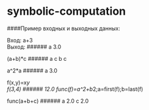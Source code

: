 # symbolic-computation

####Пример входных и выходных данных:

Вход: a+3  
Выход:
  ######<e>
    <sum>
      <variable>
          <name>a</name>
      </variable>
      <number>
          <data>3.0</data>
      </number>
    </sum>
   </e>

(a+b)*c
  ######<e>
    <sum>
      <mul>
          <variable>
              <name>a</name>
          </variable>
          <variable>
              <name>c</name>
          </variable>
      </mul>
      <mul>
          <variable>
              <name>b</name>
          </variable>
          <variable>
              <name>c</name>
          </variable>
      </mul>
    </sum>
   </e>

a^2*a
  ######<e>
    <power>
      <variable>
          <name>a</name>
      </variable>
      <number>
          <data>3.0</data>
      </number>
    </power>
  </e>

f(x,y)=x*y   
f(3,4) 
  ######<e>
      <number>
          <data>12.0</data>
      </number>
  </e>
func(f)=a^2+b*2;a=first(f);b=last(f)      

func(a+b+c)
  ######<e>
      <sum>
          <power>
              <variable>
                  <name>a</name>
              </variable>
              <number>
                  <data>2.0</data>
              </number>
          </power>
          <mul>
              <variable>
                  <name>c</name>
              </variable>
              <number>
                  <data>2.0</data>
              </number>
          </mul>
      </sum>
  </e>
